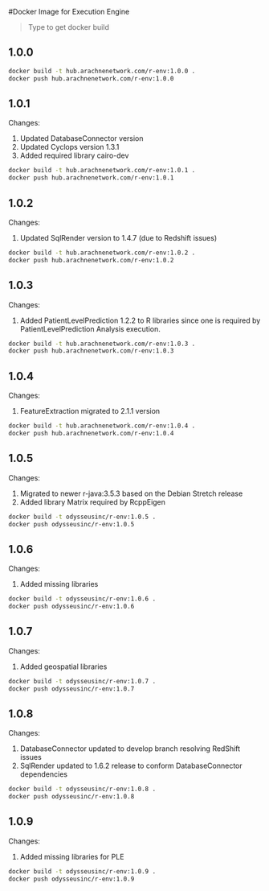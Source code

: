 #Docker Image for Execution Engine
 
>Type to get docker build

## 1.0.0

```sh
docker build -t hub.arachnenetwork.com/r-env:1.0.0 .
docker push hub.arachnenetwork.com/r-env:1.0.0
```

## 1.0.1

Changes:

1. Updated DatabaseConnector version
1. Updated Cyclops version 1.3.1
1. Added required library cairo-dev

```sh
docker build -t hub.arachnenetwork.com/r-env:1.0.1 .
docker push hub.arachnenetwork.com/r-env:1.0.1
```

## 1.0.2

Changes:
1. Updated SqlRender version to 1.4.7 (due to Redshift issues)
```sh
docker build -t hub.arachnenetwork.com/r-env:1.0.2 .
docker push hub.arachnenetwork.com/r-env:1.0.2
```

## 1.0.3

Changes:

1. Added PatientLevelPrediction 1.2.2 to R libraries since one is required by PatientLevelPrediction Analysis execution.

```sh
docker build -t hub.arachnenetwork.com/r-env:1.0.3 .
docker push hub.arachnenetwork.com/r-env:1.0.3
```

## 1.0.4

Changes:

1. FeatureExtraction migrated to 2.1.1 version

```sh
docker build -t hub.arachnenetwork.com/r-env:1.0.4 .
docker push hub.arachnenetwork.com/r-env:1.0.4
```

## 1.0.5

Changes:

1. Migrated to newer r-java:3.5.3 based on the Debian Stretch release
2. Added library Matrix required by RcppEigen

```sh
docker build -t odysseusinc/r-env:1.0.5 .
docker push odysseusinc/r-env:1.0.5
```

## 1.0.6

Changes:
1. Added missing libraries

```sh
docker build -t odysseusinc/r-env:1.0.6 .
docker push odysseusinc/r-env:1.0.6
```

## 1.0.7

Changes:
1. Added geospatial libraries

```bash
docker build -t odysseusinc/r-env:1.0.7 .
docker push odysseusinc/r-env:1.0.7
```

## 1.0.8

Changes:
1. DatabaseConnector updated to develop branch resolving RedShift issues
1. SqlRender updated to 1.6.2 release to conform DatabaseConnector dependencies

```bash
docker build -t odysseusinc/r-env:1.0.8 .
docker push odysseusinc/r-env:1.0.8
```

## 1.0.9

Changes:
1. Added missing libraries for PLE

```sh
docker build -t odysseusinc/r-env:1.0.9 .
docker push odysseusinc/r-env:1.0.9
```